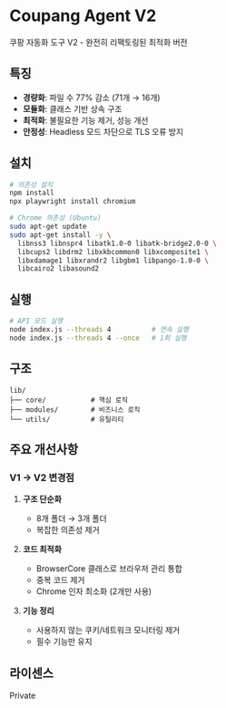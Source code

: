 # Coupang Agent V2

쿠팡 자동화 도구 V2 - 완전히 리팩토링된 최적화 버전

## 특징

- **경량화**: 파일 수 77% 감소 (71개 → 16개)
- **모듈화**: 클래스 기반 상속 구조
- **최적화**: 불필요한 기능 제거, 성능 개선
- **안정성**: Headless 모드 차단으로 TLS 오류 방지

## 설치

```bash
# 의존성 설치
npm install
npx playwright install chromium

# Chrome 의존성 (Ubuntu)
sudo apt-get update
sudo apt-get install -y \
  libnss3 libnspr4 libatk1.0-0 libatk-bridge2.0-0 \
  libcups2 libdrm2 libxkbcommon0 libxcomposite1 \
  libxdamage1 libxrandr2 libgbm1 libpango-1.0-0 \
  libcairo2 libasound2
```

## 실행

```bash
# API 모드 실행
node index.js --threads 4          # 연속 실행
node index.js --threads 4 --once   # 1회 실행
```

## 구조

```
lib/
├── core/           # 핵심 로직
├── modules/        # 비즈니스 로직  
└── utils/          # 유틸리티
```

## 주요 개선사항

### V1 → V2 변경점

1. **구조 단순화**
   - 8개 폴더 → 3개 폴더
   - 복잡한 의존성 제거

2. **코드 최적화**
   - BrowserCore 클래스로 브라우저 관리 통합
   - 중복 코드 제거
   - Chrome 인자 최소화 (2개만 사용)

3. **기능 정리**
   - 사용하지 않는 쿠키/네트워크 모니터링 제거
   - 필수 기능만 유지

## 라이센스

Private
